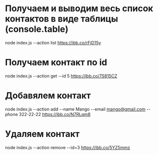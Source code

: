 # Получаем и выводим весь список контактов в виде таблицы (console.table)
node index.js --action list
https://ibb.co/rFjD15y
# Получаем контакт по id
node index.js --action get --id 5
https://ibb.co/7S815CZ
# Добавялем контакт
node index.js --action add --name Mango --email mango@gmail.com --phone 322-22-22
https://ibb.co/N7RLqm8
# Удаляем контакт
node index.js --action remove --id=3
https://ibb.co/5YZ5mmz